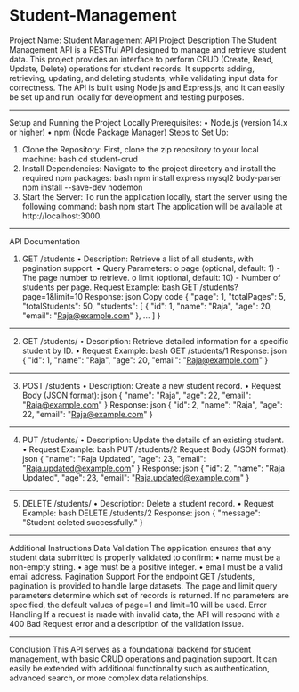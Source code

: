 # Student-Management
Project Name: Student Management API
Project Description
The Student Management API is a RESTful API designed to manage and retrieve student data. This project provides an interface to perform CRUD (Create, Read, Update, Delete) operations for student records. It supports adding, retrieving, updating, and deleting students, while validating input data for correctness. The API is built using Node.js and Express.js, and it can easily be set up and run locally for development and testing purposes.
________________________________________
Setup and Running the Project Locally
Prerequisites:
•	Node.js (version 14.x or higher)
•	npm (Node Package Manager)
Steps to Set Up:
1.	Clone the Repository:
First, clone the zip repository to your local machine:
bash
cd student-crud
2.	Install Dependencies:
Navigate to the project directory and install the required npm packages:
bash
npm install express mysql2 body-parser
npm install --save-dev nodemon
3.	Start the Server:
To run the application locally, start the server using the following command:
bash
npm start
The application will be available at http://localhost:3000.
________________________________________
API Documentation
1. GET /students
•	Description: Retrieve a list of all students, with pagination support.
•	Query Parameters:
o	page (optional, default: 1) - The page number to retrieve.
o	limit (optional, default: 10) - Number of students per page.
Request Example:
bash
GET /students?page=1&limit=10
Response:
json
Copy code
{
  "page": 1,
  "totalPages": 5,
  "totalStudents": 50,
  "students": [
    {
      "id": 1,
      "name": "Raja",
      "age": 20,
      "email": "Raja@example.com"
    },
    ...
  ]
}
________________________________________
2. GET /students/
•	Description: Retrieve detailed information for a specific student by ID.
•	Request Example:
bash
GET /students/1
Response:
json
{
  "id": 1,
  "name": "Raja",
  "age": 20,
  "email": "Raja@example.com"
}
________________________________________
3. POST /students
•	Description: Create a new student record.
•	Request Body (JSON format):
json
{
  "name": "Raja",
  "age": 22,
  "email": "Raja@example.com"
}
Response:
json
{
  "id": 2,
  "name": "Raja",
  "age": 22,
  "email": "Raja@example.com"
}
________________________________________
4. PUT /students/
•	Description: Update the details of an existing student.
•	Request Example:
bash
PUT /students/2
Request Body (JSON format):
json
{
  "name": "Raja Updated",
  "age": 23,
  "email": "Raja.updated@example.com"
}
Response:
json
{
  "id": 2,
  "name": "Raja Updated",
  "age": 23,
  "email": "Raja.updated@example.com"
}
________________________________________
5. DELETE /students/
•	Description: Delete a student record.
•	Request Example:
bash
DELETE /students/2
Response:
json
{
  "message": "Student deleted successfully."
}
________________________________________
Additional Instructions
Data Validation
The application ensures that any student data submitted is properly validated to confirm:
•	name must be a non-empty string.
•	age must be a positive integer.
•	email must be a valid email address.
Pagination Support
For the endpoint GET /students, pagination is provided to handle large datasets. The page and limit query parameters determine which set of records is returned. If no parameters are specified, the default values of page=1 and limit=10 will be used.
Error Handling
If a request is made with invalid data, the API will respond with a 400 Bad Request error and a description of the validation issue.
________________________________________
Conclusion
This API serves as a foundational backend for student management, with basic CRUD operations and pagination support. It can easily be extended with additional functionality such as authentication, advanced search, or more complex data relationships.

